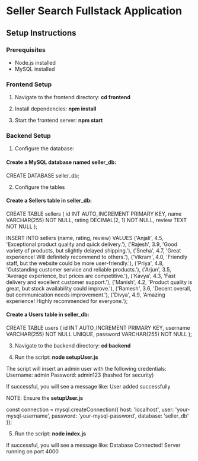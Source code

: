# Seller Search Fullstack Application

## Setup Instructions

### Prerequisites
- Node.js installed
- MySQL installed

### Frontend Setup
1. Navigate to the frontend directory:
**cd frontend**

2. Install dependencies:
**npm install**

3. Start the frontend server:
**npm start**


### Backend Setup
1. Configure the database:

  #### Create a MySQL database named seller_db:
  CREATE DATABASE seller_db;

2. Configure the tables
  #### Create a Sellers table in seller_db:
  CREATE TABLE sellers (
    id INT AUTO_INCREMENT PRIMARY KEY,
    name VARCHAR(255) NOT NULL,
    rating DECIMAL(2, 1) NOT NULL,
    review TEXT NOT NULL
  );

  INSERT INTO sellers (name, rating, review) VALUES
  ('Anjali', 4.5, 'Exceptional product quality and quick delivery.'),
  ('Rajesh', 3.9, 'Good variety of products, but slightly delayed shipping.'),
  ('Sneha', 4.7, 'Great experience! Will definitely recommend to others.'),
  ('Vikram', 4.0, 'Friendly staff, but the website could be more user-friendly.'),
  ('Priya', 4.8, 'Outstanding customer service and reliable products.'),
  ('Arjun', 3.5, 'Average experience, but prices are competitive.'),
  ('Kavya', 4.3, 'Fast delivery and excellent customer support.'),
  ('Manish', 4.2, 'Product quality is great, but stock availability could improve.'),
  ('Ramesh', 3.6, 'Decent overall, but communication needs improvement.'),
  ('Divya', 4.9, 'Amazing experience! Highly recommended for everyone.');

  #### Create a Users table in seller_db:
  CREATE TABLE users (
  id INT AUTO_INCREMENT PRIMARY KEY,
  username VARCHAR(255) NOT NULL UNIQUE,
  password VARCHAR(255) NOT NULL
);

3. Navigate to the backend directory:
**cd backend**

4. Run the script:
**node setupUser.js**

The script will insert an admin user with the following credentials:
Username: admin
Password: admin123 (hashed for security)

If successful, you will see a message like: User added successfully

NOTE:
Ensure the **setupUser.js**

const connection = mysql.createConnection({
    host: 'localhost',
    user: 'your-mysql-username',
    password: 'your-mysql-password',
    database: 'seller_db'
});

5. Run the script:
**node index.js**

If successful, you will see a message like:
Database Connected!
Server running on port 4000
